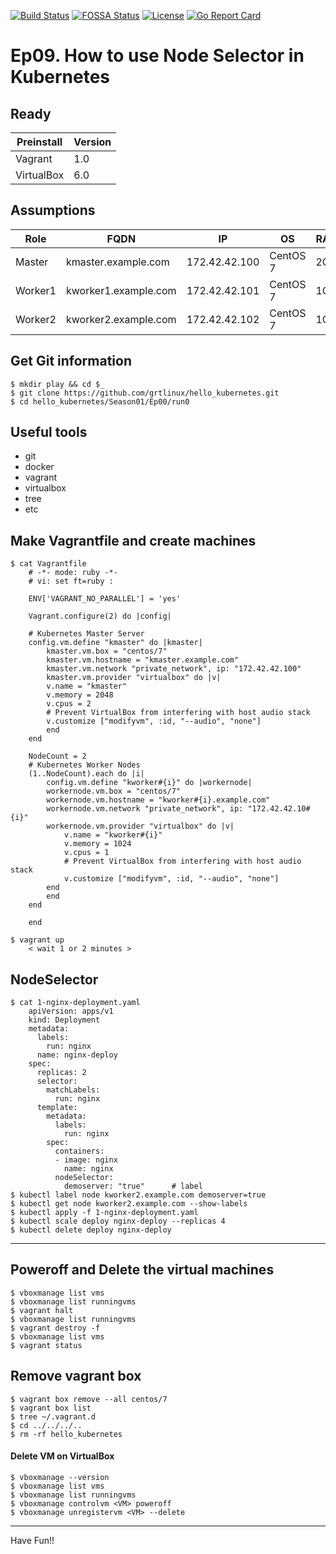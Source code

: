 [![Build Status](https://travis-ci.org/nginxinc/kubernetes-ingress.svg?branch=master)](https://travis-ci.org/nginxinc/kubernetes-ingress)  [![FOSSA Status](https://app.fossa.io/api/projects/custom%2B1062%2Fgithub.com%2Fnginxinc%2Fkubernetes-ingress.svg?type=shield)](https://app.fossa.io/projects/custom%2B1062%2Fgithub.com%2Fnginxinc%2Fkubernetes-ingress?ref=badge_shield)  [![License](https://img.shields.io/badge/License-Apache%202.0-blue.svg)](https://opensource.org/licenses/Apache-2.0)  [![Go Report Card](https://goreportcard.com/badge/github.com/nginxinc/kubernetes-ingress)](https://goreportcard.com/report/github.com/nginxinc/kubernetes-ingress)

# Ep09. How to use Node Selector in Kubernetes

## Ready
|Preinstall|Version|
|----|----|
|Vagrant|1.0|
|VirtualBox|6.0|

## Assumptions
|Role|FQDN|IP|OS|RAM|CPU|
|----|----|----|----|----|----|
|Master|kmaster.example.com|172.42.42.100|CentOS 7|2G|2|
|Worker1|kworker1.example.com|172.42.42.101|CentOS 7|1G|1|
|Worker2|kworker2.example.com|172.42.42.102|CentOS 7|1G|1|

## Get Git information
```
$ mkdir play && cd $_
$ git clone https://github.com/grtlinux/hello_kubernetes.git
$ cd hello_kubernetes/Season01/Ep00/run0
```

## Useful tools
- git
- docker
- vagrant
- virtualbox
- tree
- etc

## Make Vagrantfile and create machines
```
$ cat Vagrantfile
    # -*- mode: ruby -*-
    # vi: set ft=ruby :

    ENV['VAGRANT_NO_PARALLEL'] = 'yes'

    Vagrant.configure(2) do |config|

    # Kubernetes Master Server
    config.vm.define "kmaster" do |kmaster|
        kmaster.vm.box = "centos/7"
        kmaster.vm.hostname = "kmaster.example.com"
        kmaster.vm.network "private_network", ip: "172.42.42.100"
        kmaster.vm.provider "virtualbox" do |v|
        v.name = "kmaster"
        v.memory = 2048
        v.cpus = 2
        # Prevent VirtualBox from interfering with host audio stack
        v.customize ["modifyvm", :id, "--audio", "none"]
        end
    end

    NodeCount = 2
    # Kubernetes Worker Nodes
    (1..NodeCount).each do |i|
        config.vm.define "kworker#{i}" do |workernode|
        workernode.vm.box = "centos/7"
        workernode.vm.hostname = "kworker#{i}.example.com"
        workernode.vm.network "private_network", ip: "172.42.42.10#{i}"
        workernode.vm.provider "virtualbox" do |v|
            v.name = "kworker#{i}"
            v.memory = 1024
            v.cpus = 1
            # Prevent VirtualBox from interfering with host audio stack
            v.customize ["modifyvm", :id, "--audio", "none"]
        end
        end
    end

    end
```
```
$ vagrant up
    < wait 1 or 2 minutes >
```

## NodeSelector
```
$ cat 1-nginx-deployment.yaml
    apiVersion: apps/v1
    kind: Deployment
    metadata:
      labels:
        run: nginx
      name: nginx-deploy
    spec:
      replicas: 2
      selector:
        matchLabels:
          run: nginx
      template:
        metadata:
          labels:
            run: nginx
        spec:
          containers:
          - image: nginx
            name: nginx
          nodeSelector:
            demoserver: "true"      # label
$ kubectl label node kworker2.example.com demoserver=true
$ kubectl get node kworker2.example.com --show-labels
$ kubectl apply -f 1-nginx-deployment.yaml
$ kubectl scale deploy nginx-deploy --replicas 4
$ kubectl delete deploy nginx-deploy
```













---
## Poweroff and Delete the virtual machines
```
$ vboxmanage list vms
$ vboxmanage list runningvms
$ vagrant halt
$ vboxmanage list runningvms
$ vagrant destroy -f
$ vboxmanage list vms
$ vagrant status
```

## Remove vagrant box
```
$ vagrant box remove --all centos/7
$ vagrant box list
$ tree ~/.vagrant.d
$ cd ../../../..
$ rm -rf hello_kubernetes
```

#### Delete VM on VirtualBox
```
$ vboxmanage --version
$ vboxmanage list vms
$ vboxmanage list runningvms
$ vboxmanage controlvm <VM> poweroff
$ vboxmanage unregistervm <VM> --delete
```

---

Have Fun!!
